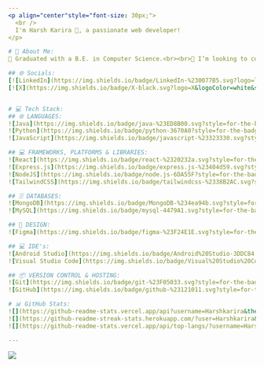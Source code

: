 ```yaml
---
<p align="center"style="font-size: 30px;">
  <br />
  I'm Harsh Karira 👋, a passionate web developer! 
</p>

# 💫 About Me:
🔭 Graduated with a B.E. in Computer Science.<br><br>👯 I’m looking to collaborate on Web projects<br><br>🌱 I’m currently learning Web Development<br><br>💬 Ask me about Java<br><br>📫 How to reach me [kariraharsh2@gmail.com](mailto:kariraharsh2@gmail.com)

## 🌐 Socials:
[![LinkedIn](https://img.shields.io/badge/LinkedIn-%230077B5.svg?logo=linkedin&logoColor=white&style=for-the-badge)](https://linkedin.com/in/harsh-karira)
[![X](https://img.shields.io/badge/X-black.svg?logo=X&logoColor=white&style=for-the-badge)](https://x.com/HarshKarira2)


# 💻 Tech Stack:
## 🌐 LANGUAGES:
![Java](https://img.shields.io/badge/java-%23ED8B00.svg?style=for-the-badge&logo=openjdk&logoColor=white) 
![Python](https://img.shields.io/badge/python-3670A0?style=for-the-badge&logo=python&logoColor=ffdd54) 
![JavaScript](https://img.shields.io/badge/javascript-%23323330.svg?style=for-the-badge&logo=javascript&logoColor=%23F7DF1E)

## 💻 FRAMEWORKS, PLATFORMS & LIBRARIES:
![React](https://img.shields.io/badge/react-%2320232a.svg?style=for-the-badge&logo=react&logoColor=%2361DAFB) 
![Express.js](https://img.shields.io/badge/express.js-%23404d59.svg?style=for-the-badge&logo=express&logoColor=%2361DAFB) 
![NodeJS](https://img.shields.io/badge/node.js-6DA55F?style=for-the-badge&logo=node.js&logoColor=white) 
![TailwindCSS](https://img.shields.io/badge/tailwindcss-%2338B2AC.svg?style=for-the-badge&logo=tailwind-css&logoColor=white)

## 🗄 DATABASES:
![MongoDB](https://img.shields.io/badge/MongoDB-%234ea94b.svg?style=for-the-badge&logo=mongodb&logoColor=white) 
![MySQL](https://img.shields.io/badge/mysql-4479A1.svg?style=for-the-badge&logo=mysql&logoColor=white)

## 🎨 DESIGN:
![Figma](https://img.shields.io/badge/figma-%23F24E1E.svg?style=for-the-badge&logo=figma&logoColor=white)

## 💻 IDE's:
![Android Studio](https://img.shields.io/badge/Android%20Studio-3DDC84.svg?style=for-the-badge&logo=android-studio&logoColor=white) 
![Visual Studio Code](https://img.shields.io/badge/Visual%20Studio%20Code-007ACC.svg?style=for-the-badge&logo=visual-studio-code&logoColor=white)

## 📦 VERSION CONTROL & HOSTING:
![Git](https://img.shields.io/badge/git-%23F05033.svg?style=for-the-badge&logo=git&logoColor=white) 
![GitHub](https://img.shields.io/badge/github-%23121011.svg?style=for-the-badge&logo=github&logoColor=white)

# 📊 GitHub Stats:
![](https://github-readme-stats.vercel.app/api?username=Harshkarira&theme=dark&hide_border=false&include_all_commits=true&count_private=true)<br/>
![](https://github-readme-streak-stats.herokuapp.com/?user=Harshkarira&theme=dark&hide_border=false)<br/>
![](https://github-readme-stats.vercel.app/api/top-langs/?username=Harshkarira&theme=dark&hide_border=false&include_all_commits=true&count_private=true&layout=compact)

---
```

[![](https://visitcount.itsvg.in/api?id=Harshkarira&icon=0&color=0)](https://visitcount.itsvg.in)

<!-- Proudly created with GPRM ( https://gprm.itsvg.in ) -->
